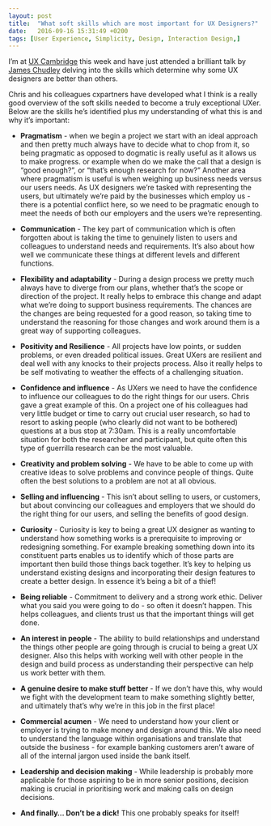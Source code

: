 ```yaml
---
layout: post
title:  "What soft skills which are most important for UX Designers?"
date:   2016-09-16 15:31:49 +0200
tags: [User Experience, Simplicity, Design, Interaction Design,]
---
```

I’m at [UX Cambridge](https://uxcambridge.net/2016/) this week and have just attended a brilliant talk by [James Chudley](https://twitter.com/chudders) delving into the skills which determine why some UX designers are better than others.

Chris and his colleagues cxpartners have developed what I think is a really good overview of the soft skills needed to become a truly exceptional UXer. Below are the skills he’s identified plus my understanding of what this is and why it’s important:

- **Pragmatism** - when we begin a project we start with an ideal approach and then pretty much always have to decide what to chop from it, so being pragmatic as opposed to dogmatic is really useful as it allows us to make progress.  or example when do we make the call that a design is “good enough?”, or “that’s enough research for now?”  Another area where pragmatism is useful is when weighing up business needs versus our users needs. As UX designers we’re tasked with representing the users, but ultimately we’re paid by the businesses which employ us - there is a potential conflict here, so we need to be pragmatic enough to meet the needs of both our employers and the users we’re representing.

- **Communication** - The key part of communication which is often forgotten about is taking the time to genuinely listen to users and colleagues to understand needs and requirements. It’s also about how well we communicate these things at different levels and different functions.

- **Flexibility and adaptability** - During a design process we pretty much always have to diverge from our plans, whether that’s the scope or direction of the project. It really helps to embrace this change and adapt what we’re doing to support business requirements. The chances are the changes are being requested for a good reason, so taking time to understand the reasoning for those changes and work around them is a great way of supporting colleagues.

- **Positivity and Resilience** - All projects have low points, or sudden problems, or even dreaded political issues. Great UXers are resilient and deal well with any knocks to their projects process. Also it really helps to be self motivating to weather the effects of a challenging situation.

- **Confidence and influence** - As UXers we need to have the confidence to influence our colleagues to do the right things for our users. Chris gave a great example of this. On a project one of his colleagues had very little budget or time to carry out crucial user research, so had to resort to asking people (who clearly did not want to be bothered) questions at a bus stop at 7:30am. This is a really uncomfortable situation for both the researcher and participant, but quite often this type of guerrilla research can be the most valuable.

- **Creativity and problem solving** - We have to be able to come up with creative ideas to solve problems and convince people of things. Quite often the best solutions to a problem are not at all obvious.

- **Selling and influencing** - This isn’t about selling to users, or customers, but about convincing our colleagues and employers that we should do the right thing for our users, and selling the benefits of good design.

- **Curiosity** - Curiosity is key to being a great UX designer as wanting to understand how something works is a prerequisite to improving or redesigning something. For example breaking something down into its constituent parts enables us to identify which of those parts are important then build those things back together. It’s key to helping us understand existing designs and incorporating their design features to create a better design. In essence it’s being a bit of a thief!

- **Being reliable** - Commitment to delivery and a strong work ethic. Deliver what you said you were going to do - so often it doesn’t happen. This helps colleagues, and clients trust us that the important things will get done.

- **An interest in people** -  The ability to build relationships and understand the things other people are going through is crucial to being a great UX designer. Also this helps with working well with other people in the design and build process as understanding their perspective can help us work better with them.

- **A genuine desire to make stuff better** - If we don’t have this, why would we fight with the development team to make something slightly better, and ultimately that’s why we’re in this job in the first place!

- **Commercial acumen** - We need to understand how your client or employer is trying to make money and design around this. We also need to understand the language within organisations and translate that outside the business - for example banking customers aren’t aware of all of the internal jargon used inside the bank itself.

- **Leadership and decision making** - While leadership is probably more applicable for those aspiring to be in more senior positions, decision making is crucial in prioritising work and making calls on design decisions.

- **And finally… Don’t be a dick!** This one probably speaks for itself!



